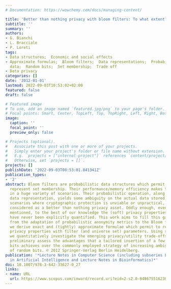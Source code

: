 ```yaml
---
# Documentation: https://wowchemy.com/docs/managing-content/

title: 'Better than nothing privacy with bloom filters: To what extent?'
subtitle: ''
summary: ''
authors:
- G. Bianchi
- L. Bracciale
- P. Loreti
tags:
- Data structures;  Economic and social effects
- Approximate formulas;  Bloom filters;  Data representations;  Probabilistic anonymity;  Probabilistic
  data;  Random bits;  Set membership;  Trade off
- Data privacy
categories: []
date: '2012-01-01'
lastmod: 2022-09-03T10:53:02+02:00
featured: false
draft: false

# Featured image
# To use, add an image named `featured.jpg/png` to your page's folder.
# Focal points: Smart, Center, TopLeft, Top, TopRight, Left, Right, BottomLeft, Bottom, BottomRight.
image:
  caption: ''
  focal_point: ''
  preview_only: false

# Projects (optional).
#   Associate this post with one or more of your projects.
#   Simply enter your project's folder or file name without extension.
#   E.g. `projects = ["internal-project"]` references `content/project/deep-learning/index.md`.
#   Otherwise, set `projects = []`.
projects: []
publishDate: '2022-09-03T08:53:01.841341Z'
publication_types:
- '2'
abstract: Bloom filters are probabilistic data structures which permit to conveniently
  represent set membership. Their performance/memory efficiency makes them appealing
  in a huge variety of scenarios. Their probabilistic operation, along with the implicit
  data representation, yields some ambiguity on the actual data stored, which, in
  scenarios where cryptographic protection is unviable or unpractical, may be somewhat
  considered as a better than nothing privacy asset. Oddly enough, even if frequently
  mentioned, to the best of our knowledge the (soft) privacy properties of Bloom filters
  have never been explicitly quantified. This work aims to fill this gap. Starting
  from the adaptation of probabilistic anonymity metrics to the Bloom filter setting,
  we derive exact and (tightly) approximate formulae which permit to readily relate
  privacy properties with filter (and universe set) parameters. Using such relations,
  we quantitatively investigate the emerging privacy/utility trade-offs. We finally
  preliminary assess the advantages that a tailored insertion of a few extra (covert)
  bits achieves over the commonly employed strategy of increasing ambiguity via addition
  of random bits. © 2012 Springer-Verlag Berlin Heidelberg.
publication: '*Lecture Notes in Computer Science (including subseries Lecture Notes
  in Artificial Intelligence and Lecture Notes in Bioinformatics)*'
doi: 10.1007/978-3-642-33627-0_27
links:
- name: URL
  url: https://www.scopus.com/inward/record.uri?eid=2-s2.0-84867551623&doi=10.1007%2f978-3-642-33627-0_27&partnerID=40&md5=913e41a4473271a8cdede663754285c1
---
```

